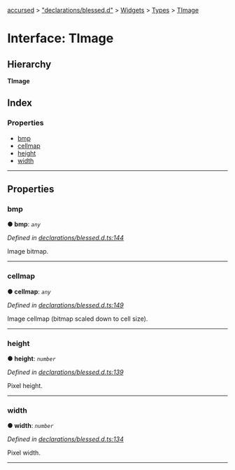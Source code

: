 [accursed](../README.md) > ["declarations/blessed.d"](../modules/_declarations_blessed_d_.md) > [Widgets](../modules/_declarations_blessed_d_.widgets.md) > [Types](../modules/_declarations_blessed_d_.widgets.types.md) > [TImage](../interfaces/_declarations_blessed_d_.widgets.types.timage.md)

# Interface: TImage

## Hierarchy

**TImage**

## Index

### Properties

* [bmp](_declarations_blessed_d_.widgets.types.timage.md#bmp)
* [cellmap](_declarations_blessed_d_.widgets.types.timage.md#cellmap)
* [height](_declarations_blessed_d_.widgets.types.timage.md#height)
* [width](_declarations_blessed_d_.widgets.types.timage.md#width)

---

## Properties

<a id="bmp"></a>

###  bmp

**● bmp**: *`any`*

*Defined in [declarations/blessed.d.ts:144](https://github.com/cancerberoSgx/accursed/blob/978b980/src/declarations/blessed.d.ts#L144)*

Image bitmap.

___
<a id="cellmap"></a>

###  cellmap

**● cellmap**: *`any`*

*Defined in [declarations/blessed.d.ts:149](https://github.com/cancerberoSgx/accursed/blob/978b980/src/declarations/blessed.d.ts#L149)*

Image cellmap (bitmap scaled down to cell size).

___
<a id="height"></a>

###  height

**● height**: *`number`*

*Defined in [declarations/blessed.d.ts:139](https://github.com/cancerberoSgx/accursed/blob/978b980/src/declarations/blessed.d.ts#L139)*

Pixel height.

___
<a id="width"></a>

###  width

**● width**: *`number`*

*Defined in [declarations/blessed.d.ts:134](https://github.com/cancerberoSgx/accursed/blob/978b980/src/declarations/blessed.d.ts#L134)*

Pixel width.

___

